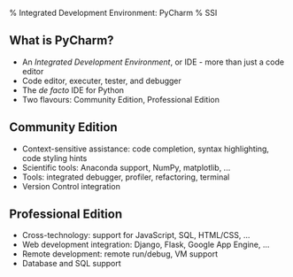 % Integrated Development Environment: PyCharm
% SSI

## What is PyCharm?

- An *Integrated Development Environment*, or IDE - more than just a code editor
- Code editor, executer, tester, and debugger
- The *de facto* IDE for Python
- Two flavours: Community Edition, Professional Edition

## Community Edition

- Context-sensitive assistance: code completion, syntax highlighting, code styling hints
- Scientific tools: Anaconda support, NumPy, matplotlib, ...
- Tools: integrated debugger, profiler, refactoring, terminal
- Version Control integration

## Professional Edition

- Cross-technology: support for JavaScript, SQL, HTML/CSS, ...
- Web development integration: Django, Flask, Google App Engine, ...
- Remote development: remote run/debug, VM support
- Database and SQL support

